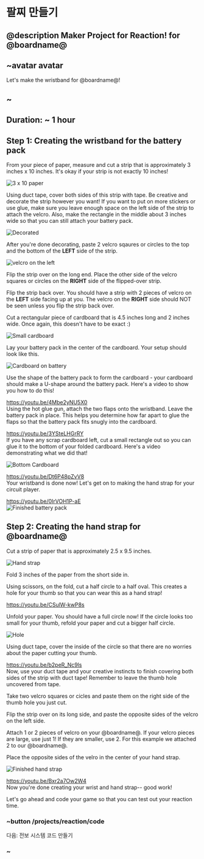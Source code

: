 # 팔찌 만들기

## @description Maker Project for Reaction! for @boardname@

## ~avatar avatar

Let's make the wristband for @boardname@!

## ~

## Duration: ~ 1 hour

## Step 1: Creating the wristband for the battery pack

From your piece of paper, measure and cut a strip that is approximately 3 inches x 10 inches. It's okay if your strip is not exactly 10 inches!

![3 x 10 paper](/static/cp/projects/reaction/wrist-strap.jpg)

Using duct tape, cover both sides of this strip with tape. Be creative and decorate the strip however you want! If you want to put on more stickers or use glue, make sure you leave enough space on the left side of the strip to attach the velcro. Also, make the rectangle in the middle about 3 inches wide so that you can still attach your battery pack.

![Decorated](/static/cp/projects/reaction/decoration.jpg)

After you're done decorating, paste 2 velcro sqaures or circles to the top and the bottom of the **LEFT** side of the strip.

![velcro on the left](/static/cp/projects/reaction/front-velcro.jpg)

Flip the strip over on the long end. Place the other side of the velcro squares or circles on the **RIGHT** side of the flipped-over strip.

Flip the strip back over. You should have a strip with 2 pieces of velcro on the **LEFT** side facing up at you. The velcro on the **RIGHT** side should NOT be seen unless you flip the strip back over.

Cut a rectangular piece of cardboard that is 4.5 inches long and 2 inches wide. Once again, this doesn't have to be exact :)

![Small cardboard](/static/cp/projects/reaction/small-cardboard.jpg)

Lay your battery pack in the center of the cardboard. Your setup should look like this.

![Cardboard on battery](/static/cp/projects/reaction/cardboard-in-middle.jpg)

Use the shape of the battery pack to form the cardboard - your cardboard should make a U-shape around the battery pack. Here's a video to show you how to do this!

https://youtu.be/4Mbe2yNU5X0   
Using the hot glue gun, attach the two flaps onto the wristband. Leave the battery pack in place. This helps you determine how far apart to glue the flaps so that the battery pack fits snugly into the cardboard.

https://youtu.be/3YSteLHGrRY   
If you have any scrap cardboard left, cut a small rectangle out so you can glue it to the bottom of your folded cardboard. Here's a video demonstrating what we did that!

![Bottom Cardboard](/static/cp/projects/reaction/bottom-cardboard.jpg)

https://youtu.be/Dt6P48pZvV8   
Your wristband is done now! Let's get on to making the hand strap for your circuit player.

https://youtu.be/0IrVOH1P-aE   
![Finished battery pack](/static/cp/projects/reaction/finished-bat-pack.jpg)

## Step 2: Creating the hand strap for @boardname@

Cut a strip of paper that is approximately 2.5 x 9.5 inches.

![Hand strap](/static/cp/projects/reaction/hand-strap.jpg)

Fold 3 inches of the paper from the short side in.

Using scissors, on the fold, cut a half circle to a half oval. This creates a hole for your thumb so that you can wear this as a hand strap!

https://youtu.be/CSulW-kwP8s  
  
Unfold your paper. You should have a full circle now! If the circle looks too small for your thumb, refold your paper and cut a bigger half circle.

![Hole](/static/cp/projects/reaction/hole.jpg)

Using duct tape, cover the inside of the circle so that there are no worries about the paper cutting your thumb.

https://youtu.be/b2peR_Nc9ls   
Now, use your duct tape and your creative instincts to finish covering both sides of the strip with duct tape! Remember to leave the thumb hole uncovered from tape.

Take two velcro squares or cicles and paste them on the right side of the thumb hole you just cut.

Flip the strip over on its long side, and paste the opposite sides of the velcro on the left side.

Attach 1 or 2 pieces of velcro on your @boardname@. If your velcro pieces are large, use just 1! If they are smaller, use 2. For this example we attached 2 to our @boardname@.

Place the opposite sides of the velro in the center of your hand strap.

![Finished hand strap](/static/cp/projects/reaction/finished-hand-strap.jpg)

https://youtu.be/Bxr2a7Ow2W4   
Now you're done creating your wrist and hand strap-- good work!

Let's go ahead and code your game so that you can test out your reaction time.

### ~button /projects/reaction/code

다음: 전보 시스템 코드 만들기

### ~